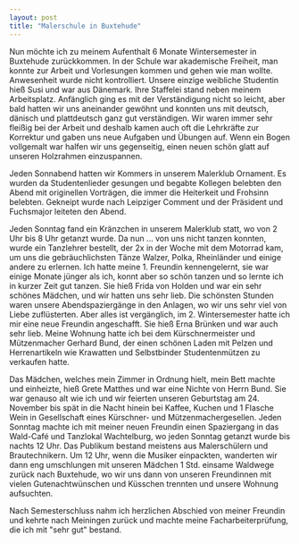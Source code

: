 ```yaml
---
layout: post
title: "Malerschule in Buxtehude"
---
```


Nun möchte ich zu meinem Aufenthalt 6 Monate Wintersemester in Buxtehude zurückkommen. In der Schule war akademische Freiheit, man konnte zur Arbeit und Vorlesungen kommen und gehen wie man wollte. Anwesenheit wurde nicht kontrolliert. Unsere einzige weibliche Studentin hieß Susi und war aus Dänemark. Ihre Staffelei stand neben meinem Arbeitsplatz. Anfänglich ging es mit der Verständigung nicht so leicht, aber bald hatten wir uns aneinander gewöhnt und konnten uns mit deutsch, dänisch und plattdeutsch ganz gut verständigen. Wir waren immer sehr fleißig bei der Arbeit und deshalb kamen auch oft die Lehrkräfte zur Korrektur und gaben uns neue Aufgaben und Übungen auf. Wenn ein Bogen vollgemalt war halfen wir uns gegenseitig, einen neuen schön glatt auf unseren Holzrahmen einzuspannen. 

Jeden Sonnabend hatten wir Kommers in unserem Malerklub Ornament. Es wurden da Studentenlieder gesungen und begabte Kollegen belebten den Abend mit originellen Vorträgen, die immer die Heiterkeit und Frohsinn belebten. Gekneipt wurde nach Leipziger Comment und der Präsident und Fuchsmajor leiteten den Abend.

Jeden Sonntag fand ein Kränzchen in unserem Malerklub statt, wo von 2 Uhr bis 8 Uhr getanzt wurde. Da nun ... von uns nicht tanzen konnten, wurde ein Tanzlehrer bestellt, der 2x in der Woche mit dem Motorrad kam, um uns die gebräuchlichsten Tänze Walzer, Polka, Rheinländer und einige andere zu erlernen. Ich hatte meine 1. Freundin kennengelernt, sie war einige Monate jünger als ich, konnt aber so schön tanzen und so lernte ich in kurzer Zeit gut tanzen. Sie hieß Frida von Holden und war ein sehr schönes Mädchen, und wir hatten uns sehr lieb. Die schönsten Stunden waren unsere Abendspaziergänge in den Anlagen, wo wir uns sehr viel von Liebe zuflüsterten. Aber alles ist vergänglich, im 2. Wintersemester hatte ich mir eine neue Freundin angeschafft. Sie hieß Erna Brünken und war auch sehr lieb. Meine Wohnung hatte ich bei dem Kürschnermeister und Mützenmacher Gerhard Bund, der einen schönen Laden mit Pelzen und Herrenartikeln wie Krawatten und Selbstbinder Studentenmützen zu verkaufen hatte.

Das Mädchen, welches mein Zimmer in Ordnung hielt, mein Bett machte und einheizte, hieß Grete Matthes und war eine Nichte von Herrn Bund. Sie war genauso alt wie ich und wir feierten unseren Geburtstag am 24. November bis spät in die Nacht hinein bei Kaffee, Kuchen und 1 Flasche Wein in Gesellschaft eines Kürschner- und Mützenmachergesellen. Jeden Sonntag machte ich mit meiner neuen Freundin einen Spaziergang in das Wald-Café und Tanzlokal Wachtelburg, wo jeden Sonntag getanzt wurde bis nachts 12 Uhr. Das Publikum bestand meistens aus Malerschülern und Brautechnikern. Um 12 Uhr, wenn die Musiker einpackten, wanderten wir dann eng umschlungen mit unseren Mädchen 1 Std. einsame Waldwege zurück nach Buxtehude, wo wir uns dann von unseren Freundinnen mit vielen Gutenachtwünschen und Küsschen trennten und unsere Wohnung aufsuchten.

Nach Semesterschluss nahm ich herzlichen Abschied von meiner Freundin und kehrte nach Meiningen zurück und machte meine Facharbeiterprüfung, die ich mit "sehr gut" bestand.
